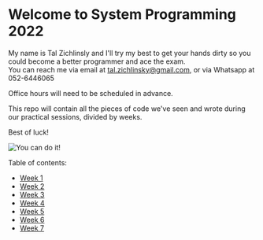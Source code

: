 # Welcome to System Programming 2022

My name is Tal Zichlinsly and I'll try my best to get your hands dirty so you could become a better programmer and ace the exam.  
You can reach me via email at tal.zichlinsky@gmail.com, or via Whatsapp at 052-6446065

Office hours will need to be scheduled in advance.

This repo will contain all the pieces of code we've seen and wrote during our practical sessions, divided by weeks.


Best of luck!

![You can do it!](https://thumbs.gfycat.com/FirsthandWeepyAzurewingedmagpie-max-1mb.gif)
 
Table of contents:

* [Week 1](1-basics/)
* [Week 2](2-classes/)
* [Week 3](3-ptr-ref/)
* [Week 4](4-operator-overloading/)
* [Week 5](5-copy/)
* [Week 6](6-inheritance/)
* [Week 7](7/)
